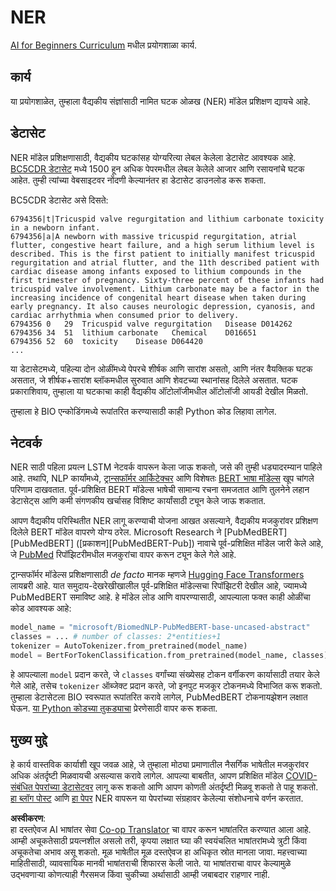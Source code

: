 <!--
CO_OP_TRANSLATOR_METADATA:
{
  "original_hash": "032bda5068f543d6c1fcb30c34231461",
  "translation_date": "2025-08-26T08:50:53+00:00",
  "source_file": "lessons/5-NLP/19-NER/lab/README.md",
  "language_code": "mr"
}
-->
# NER

[AI for Beginners Curriculum](https://github.com/microsoft/ai-for-beginners) मधील प्रयोगशाळा कार्य.

## कार्य

या प्रयोगशाळेत, तुम्हाला वैद्यकीय संज्ञांसाठी नामित घटक ओळख (NER) मॉडेल प्रशिक्षण द्यायचे आहे.

## डेटासेट

NER मॉडेल प्रशिक्षणासाठी, वैद्यकीय घटकांसह योग्यरित्या लेबल केलेला डेटासेट आवश्यक आहे. [BC5CDR डेटासेट](https://biocreative.bioinformatics.udel.edu/tasks/biocreative-v/track-3-cdr/) मध्ये 1500 हून अधिक पेपरमधील लेबल केलेले आजार आणि रसायनांचे घटक आहेत. तुम्ही त्यांच्या वेबसाइटवर नोंदणी केल्यानंतर हा डेटासेट डाउनलोड करू शकता.

BC5CDR डेटासेट असे दिसते:

```
6794356|t|Tricuspid valve regurgitation and lithium carbonate toxicity in a newborn infant.
6794356|a|A newborn with massive tricuspid regurgitation, atrial flutter, congestive heart failure, and a high serum lithium level is described. This is the first patient to initially manifest tricuspid regurgitation and atrial flutter, and the 11th described patient with cardiac disease among infants exposed to lithium compounds in the first trimester of pregnancy. Sixty-three percent of these infants had tricuspid valve involvement. Lithium carbonate may be a factor in the increasing incidence of congenital heart disease when taken during early pregnancy. It also causes neurologic depression, cyanosis, and cardiac arrhythmia when consumed prior to delivery.
6794356	0	29	Tricuspid valve regurgitation	Disease	D014262
6794356	34	51	lithium carbonate	Chemical	D016651
6794356	52	60	toxicity	Disease	D064420
...
```

या डेटासेटमध्ये, पहिल्या दोन ओळींमध्ये पेपरचे शीर्षक आणि सारांश असतो, आणि नंतर वैयक्तिक घटक असतात, जे शीर्षक+सारांश ब्लॉकमधील सुरुवात आणि शेवटच्या स्थानांसह दिलेले असतात. घटक प्रकाराशिवाय, तुम्हाला या घटकाचा काही वैद्यकीय ऑंटोलॉजीमधील ऑंटोलॉजी आयडी देखील मिळतो.

तुम्हाला हे BIO एन्कोडिंगमध्ये रूपांतरित करण्यासाठी काही Python कोड लिहावा लागेल.

## नेटवर्क

NER साठी पहिला प्रयत्न LSTM नेटवर्क वापरून केला जाऊ शकतो, जसे की तुम्ही धड्यादरम्यान पाहिले आहे. तथापि, NLP कार्यांमध्ये, [ट्रान्सफॉर्मर आर्किटेक्चर](https://en.wikipedia.org/wiki/Transformer_(machine_learning_model)) आणि विशेषतः [BERT भाषा मॉडेल्स](https://en.wikipedia.org/wiki/BERT_(language_model)) खूप चांगले परिणाम दाखवतात. पूर्व-प्रशिक्षित BERT मॉडेल्स भाषेची सामान्य रचना समजतात आणि तुलनेने लहान डेटासेट्स आणि कमी संगणकीय खर्चासह विशिष्ट कार्यांसाठी ट्यून केले जाऊ शकतात.

आपण वैद्यकीय परिस्थितीत NER लागू करण्याची योजना आखत असल्याने, वैद्यकीय मजकुरांवर प्रशिक्षण दिलेले BERT मॉडेल वापरणे योग्य ठरेल. Microsoft Research ने [PubMedBERT][PubMedBERT] ([प्रकाशन][PubMedBERT-Pub]) नावाचे पूर्व-प्रशिक्षित मॉडेल जारी केले आहे, जे [PubMed](https://pubmed.ncbi.nlm.nih.gov/) रिपॉझिटरीमधील मजकुरांचा वापर करून ट्यून केले गेले आहे.

ट्रान्सफॉर्मर मॉडेल्स प्रशिक्षणासाठी *de facto* मानक म्हणजे [Hugging Face Transformers](https://huggingface.co/) लायब्ररी आहे. यात समुदाय-देखरेखीखालील पूर्व-प्रशिक्षित मॉडेल्सचा रिपॉझिटरी देखील आहे, ज्यामध्ये PubMedBERT समाविष्ट आहे. हे मॉडेल लोड आणि वापरण्यासाठी, आपल्याला फक्त काही ओळींचा कोड आवश्यक आहे:

```python
model_name = "microsoft/BiomedNLP-PubMedBERT-base-uncased-abstract"
classes = ... # number of classes: 2*entities+1
tokenizer = AutoTokenizer.from_pretrained(model_name)
model = BertForTokenClassification.from_pretrained(model_name, classes)
```

हे आपल्याला `model` प्रदान करते, जे `classes` वर्गांच्या संख्येसह टोकन वर्गीकरण कार्यासाठी तयार केले गेले आहे, तसेच `tokenizer` ऑब्जेक्ट प्रदान करते, जो इनपुट मजकूर टोकनमध्ये विभाजित करू शकतो. तुम्हाला डेटासेटला BIO स्वरूपात रूपांतरित करावे लागेल, PubMedBERT टोकनायझेशन लक्षात घेऊन. [या Python कोडच्या तुकड्याचा](https://gist.github.com/shwars/580b55684be3328eb39ecf01b9cbbd88) प्रेरणेसाठी वापर करू शकता.

## मुख्य मुद्दे

हे कार्य वास्तविक कार्याशी खूप जवळ आहे, जे तुम्हाला मोठ्या प्रमाणातील नैसर्गिक भाषेतील मजकुरांवर अधिक अंतर्दृष्टी मिळवायची असल्यास करावे लागेल. आपल्या बाबतीत, आपण प्रशिक्षित मॉडेल [COVID-संबंधित पेपरांच्या डेटासेटवर](https://www.kaggle.com/allen-institute-for-ai/CORD-19-research-challenge) लागू करू शकतो आणि आपण कोणती अंतर्दृष्टी मिळवू शकतो ते पाहू शकतो. [हा ब्लॉग पोस्ट](https://soshnikov.com/science/analyzing-medical-papers-with-azure-and-text-analytics-for-health/) आणि [हा पेपर](https://www.mdpi.com/2504-2289/6/1/4) NER वापरून या पेपरांच्या संग्रहावर केलेल्या संशोधनाचे वर्णन करतात.

**अस्वीकरण**:  
हा दस्तऐवज AI भाषांतर सेवा [Co-op Translator](https://github.com/Azure/co-op-translator) चा वापर करून भाषांतरित करण्यात आला आहे. आम्ही अचूकतेसाठी प्रयत्नशील असलो तरी, कृपया लक्षात घ्या की स्वयंचलित भाषांतरांमध्ये त्रुटी किंवा अचूकतेचा अभाव असू शकतो. मूळ भाषेतील मूळ दस्तऐवज हा अधिकृत स्रोत मानला जावा. महत्त्वाच्या माहितीसाठी, व्यावसायिक मानवी भाषांतराची शिफारस केली जाते. या भाषांतराचा वापर केल्यामुळे उद्भवणाऱ्या कोणत्याही गैरसमज किंवा चुकीच्या अर्थासाठी आम्ही जबाबदार राहणार नाही.